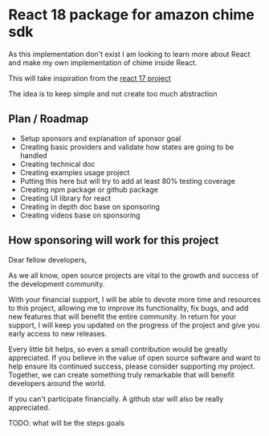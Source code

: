 # React 18 package for amazon chime sdk

As this implementation don't exist I am looking to learn more about React and make my own implementation of chime inside React. 

This will take inspiration from the [react 17 project](https://github.com/aws/amazon-chime-sdk-component-library-react)

The idea is to keep simple and not create too much abstraction

## Plan / Roadmap

- Setup sponsors and explanation of sponsor goal
- Creating basic providers and validate how states are going to be handled
- Creating technical doc
- Creating examples usage project
- Putting this here but will try to add at least 80% testing coverage
- Creating npm package or github package
- Creating UI library for react
- Creating in depth doc base on sponsoring
- Creating videos base on sponsoring

## How sponsoring will work for this project

Dear fellow developers,

As we all know, open source projects are vital to the growth and success of the development community.

With your financial support, I will be able to devote more time and resources to this project, allowing me to improve its functionality, fix bugs, and add new features that will benefit the entire community. In return for your support, I will keep you updated on the progress of the project and give you early access to new releases.

Every little bit helps, so even a small contribution would be greatly appreciated. If you believe in the value of open source software and want to help ensure its continued success, please consider supporting my project. Together, we can create something truly remarkable that will benefit developers around the world.

If you can't participate financially. A github star will also be really appreciated.

TODO: what will be the steps goals